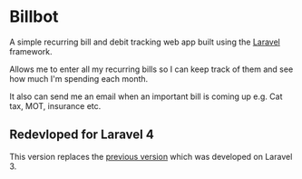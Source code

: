 Billbot
=======

A simple recurring bill and debit tracking web app built using the [Laravel](http://laravel.com) framework.

Allows me to enter all my recurring bills so I can keep track of them and see how much I'm spending each month.

It also can send me an email when an important bill is coming up e.g. Cat tax, MOT, insurance etc.

## Redevloped for Laravel 4

This version replaces the [previous version](https://raw.github.com/aurer/billbot_laravel_3) which was developed on Laravel 3. 